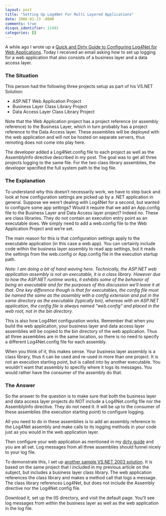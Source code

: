```yaml
---
layout: post
title: "Setting Up Log4Net For Multi Layered Applications"
date: 2006-01-13 -0800
comments: true
disqus_identifier: 11491
categories: []
---
```

A while ago I wrote up a [Quick and Dirty Guide to Configuring Log4Net
for Web
Applications](http://haacked.com/archive/2005/03/07/ConfiguringLog4NetForWebApplications.aspx/ "Guide to Log4Net").
Today I received an email asking how to set up logging for a web
application that also consists of a business layer and a data access
layer.

### The Situation

This person had the following three projects setup as part of his VS.NET
Solution:

-   ASP.NET Web Application Project
-   Business Layer Class Library Project
-   Data Access Layer Class Library Project

Note that the Web Application project has a project reference (or
assembly reference) to the Business Layer, which in turn probably has a
project reference to the Data Access layer. These assemblies will be
deployed with the web application and will not be hosted on separate
servers, thus remoting does not come into play here.

The developer added a Log4Net.config file to each project as well as the
AssemblyInfo directive described in my post. The goal was to get all
three projects logging to the same file. For the two class library
assemblies, the developer specified the full system path to the log
file.

### The Explanation

To understand why this doesn’t necessarily work, we have to step back
and look at how configuration settings are picked up by a .NET
application in general. Suppose we were’t dealing with Log4Net for a
second, but wanted to configure some app settings? Would it require that
we add an App.config file to the Business Layer and Data Access layer
project? Indeed no. These are class libraries. They do not contain an
execution entry point as an executable does. We simply need to add a
web.config file to the Web Application Project and we’re set.

The main reason for this is that configuration settings apply to the
executable application (in this case a web app). You can certainly
include code within the business layer assembly to read app settings,
but it reads the settings from the web.config or App.config file in the
execution startup path.

*Note: I am doing a bit of hand waving here. Technically, the ASP.NET
web application assembly is not an executable, it is a class library.
However due to how the ASP.NET runtime works, it exhibits some of the
behavior of being an executable and for the purposes of this discussion
we’ll leave it at that. One key difference though is that for
executables, the config file must be named the same as the assembly with
a config extension and put in the same directory as the executable
(typically bin), whereas with an ASP.NET application, the config file is
always named “web.config” and placed in the web root, not in the bin
directory.*

This is also how Log4Net configuration works. Remember that when you
build the web application, your business layer and data access layer
assemblies will be copied to the bin directory of the web application.
Thus all three assemblies are in the same location, so there is no need
to specify a different Log4Net.config file for each assembly.

When you think of it, this makes sense. Your business layer assembly is
a class library, thus it can be used and re-used in more than one
project. It is not an execution starting point, but is called into by
another executable. You wouldn’t want that assembly to specifiy where it
logs its messages. You would rather have the consumer of the assembly do
that.

### The Answer

So the answer to the question is to make sure that both the business
layer and data access layer projects do NOT include a Log4Net.config
file nor the AssemblyInfo directive. They do not need it. It will be up
to the consumer of these assemblies (the execution starting point) to
configure logging.

All you need to do in these assemblies is to add an assembly reference
to the Log4Net assembly and make calls to its logging methods in your
code just as you would in the web application layer.

Then configure your web application as mentioned in my [dirty
guide](http://haacked.com/archive/2005/03/07/ConfiguringLog4NetForWebApplications.aspx/ "Guide to Log4Net")
and you are all set. Log messages from all three assemblies should
funnel nicely to your log file.

To demonstrate this, I set up [another sample VS.NET 2003
solution](http://haacked.com/images/Log4NetSampleSolution2.zip "Sample Log4Net Solution").
It is based on the same project that I included in my previous article
on the subject, but includes a business layer class library. The web
application references the class library and makes a method call that
logs a message. The class library references Log4Net, but does not
include the Assembly directive nor the Log4Net.config file.

Download it, set up the IIS directory, and visit the default page.
You’ll see log messages from within the business layer as well as the
web application in the log file.

